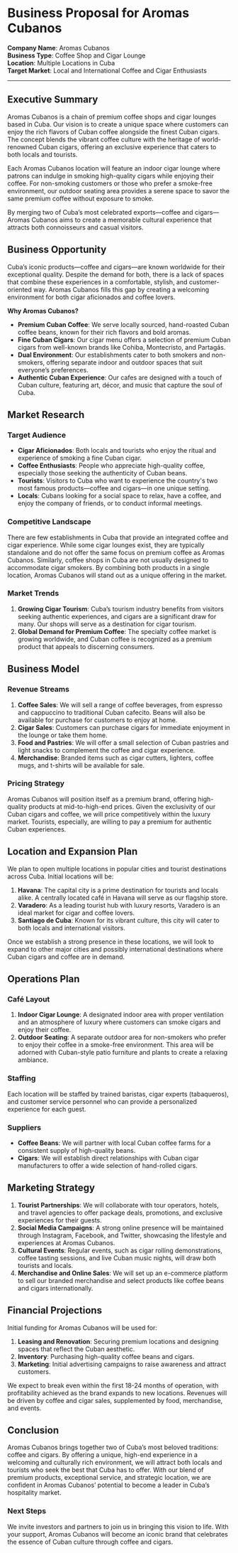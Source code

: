 # Business Proposal for Aromas Cubanos

**Company Name**: Aromas Cubanos  
**Business Type**: Coffee Shop and Cigar Lounge  
**Location**: Multiple Locations in Cuba  
**Target Market**: Local and International Coffee and Cigar Enthusiasts  

---

## Executive Summary

Aromas Cubanos is a chain of premium coffee shops and cigar lounges based in Cuba. Our vision is to create a unique space where customers can enjoy the rich flavors of Cuban coffee alongside the finest Cuban cigars. The concept blends the vibrant coffee culture with the heritage of world-renowned Cuban cigars, offering an exclusive experience that caters to both locals and tourists.

Each Aromas Cubanos location will feature an indoor cigar lounge where patrons can indulge in smoking high-quality cigars while enjoying their coffee. For non-smoking customers or those who prefer a smoke-free environment, our outdoor seating area provides a serene space to savor the same premium coffee without exposure to smoke. 

By merging two of Cuba’s most celebrated exports—coffee and cigars—Aromas Cubanos aims to create a memorable cultural experience that attracts both connoisseurs and casual visitors.

## Business Opportunity

Cuba’s iconic products—coffee and cigars—are known worldwide for their exceptional quality. Despite the demand for both, there is a lack of spaces that combine these experiences in a comfortable, stylish, and customer-oriented way. Aromas Cubanos fills this gap by creating a welcoming environment for both cigar aficionados and coffee lovers.

**Why Aromas Cubanos?**

- **Premium Cuban Coffee**: We serve locally sourced, hand-roasted Cuban coffee beans, known for their rich flavors and bold aromas.
- **Fine Cuban Cigars**: Our cigar menu offers a selection of premium Cuban cigars from well-known brands like Cohiba, Montecristo, and Partagás.
- **Dual Environment**: Our establishments cater to both smokers and non-smokers, offering separate indoor and outdoor spaces that suit everyone’s preferences.
- **Authentic Cuban Experience**: Our cafes are designed with a touch of Cuban culture, featuring art, décor, and music that capture the soul of Cuba.

## Market Research

### Target Audience

- **Cigar Aficionados**: Both locals and tourists who enjoy the ritual and experience of smoking a fine Cuban cigar.
- **Coffee Enthusiasts**: People who appreciate high-quality coffee, especially those seeking the authenticity of Cuban beans.
- **Tourists**: Visitors to Cuba who want to experience the country's two most famous products—coffee and cigars—in one unique setting.
- **Locals**: Cubans looking for a social space to relax, have a coffee, and enjoy the company of friends, or to conduct informal meetings.

### Competitive Landscape

There are few establishments in Cuba that provide an integrated coffee and cigar experience. While some cigar lounges exist, they are typically standalone and do not offer the same focus on premium coffee as Aromas Cubanos. Similarly, coffee shops in Cuba are not usually designed to accommodate cigar smokers. By combining both products in a single location, Aromas Cubanos will stand out as a unique offering in the market.

### Market Trends

1. **Growing Cigar Tourism**: Cuba’s tourism industry benefits from visitors seeking authentic experiences, and cigars are a significant draw for many. Our shops will serve as a destination for cigar tourism.
2. **Global Demand for Premium Coffee**: The specialty coffee market is growing worldwide, and Cuban coffee is recognized as a premium product that appeals to discerning consumers.

## Business Model

### Revenue Streams

1. **Coffee Sales**: We will sell a range of coffee beverages, from espresso and cappuccino to traditional Cuban cafecito. Beans will also be available for purchase for customers to enjoy at home.
2. **Cigar Sales**: Customers can purchase cigars for immediate enjoyment in the lounge or take them home.
3. **Food and Pastries**: We will offer a small selection of Cuban pastries and light snacks to complement the coffee and cigar experience.
4. **Merchandise**: Branded items such as cigar cutters, lighters, coffee mugs, and t-shirts will be available for sale.

### Pricing Strategy

Aromas Cubanos will position itself as a premium brand, offering high-quality products at mid-to-high-end prices. Given the exclusivity of our Cuban cigars and coffee, we will price competitively within the luxury market. Tourists, especially, are willing to pay a premium for authentic Cuban experiences.

## Location and Expansion Plan

We plan to open multiple locations in popular cities and tourist destinations across Cuba. Initial locations will be:

1. **Havana**: The capital city is a prime destination for tourists and locals alike. A centrally located café in Havana will serve as our flagship store.
2. **Varadero**: As a leading tourist hub with luxury resorts, Varadero is an ideal market for cigar and coffee lovers.
3. **Santiago de Cuba**: Known for its vibrant culture, this city will cater to both locals and international visitors.

Once we establish a strong presence in these locations, we will look to expand to other major cities and possibly international destinations where Cuban cigars and coffee are in demand.

## Operations Plan

### Café Layout

1. **Indoor Cigar Lounge**: A designated indoor area with proper ventilation and an atmosphere of luxury where customers can smoke cigars and enjoy their coffee.
2. **Outdoor Seating**: A separate outdoor area for non-smokers who prefer to enjoy their coffee in a smoke-free environment. This area will be adorned with Cuban-style patio furniture and plants to create a relaxing ambiance.

### Staffing

Each location will be staffed by trained baristas, cigar experts (tabaqueros), and customer service personnel who can provide a personalized experience for each guest.

### Suppliers

- **Coffee Beans**: We will partner with local Cuban coffee farms for a consistent supply of high-quality beans.
- **Cigars**: We will establish direct relationships with Cuban cigar manufacturers to offer a wide selection of hand-rolled cigars.

## Marketing Strategy

1. **Tourist Partnerships**: We will collaborate with tour operators, hotels, and travel agencies to offer package deals, promotions, and exclusive experiences for their guests.
2. **Social Media Campaigns**: A strong online presence will be maintained through Instagram, Facebook, and Twitter, showcasing the lifestyle and experiences at Aromas Cubanos.
3. **Cultural Events**: Regular events, such as cigar rolling demonstrations, coffee tasting sessions, and live Cuban music nights, will draw both tourists and locals.
4. **Merchandise and Online Sales**: We will set up an e-commerce platform to sell our branded merchandise and select products like coffee beans and cigars internationally.

## Financial Projections

Initial funding for Aromas Cubanos will be used for:

1. **Leasing and Renovation**: Securing premium locations and designing spaces that reflect the Cuban aesthetic.
2. **Inventory**: Purchasing high-quality coffee beans and cigars.
3. **Marketing**: Initial advertising campaigns to raise awareness and attract customers.

We expect to break even within the first 18-24 months of operation, with profitability achieved as the brand expands to new locations. Revenues will be driven by coffee and cigar sales, supplemented by food, merchandise, and events.

## Conclusion

Aromas Cubanos brings together two of Cuba’s most beloved traditions: coffee and cigars. By offering a unique, high-end experience in a welcoming and culturally rich environment, we will attract both locals and tourists who seek the best that Cuba has to offer. With our blend of premium products, exceptional service, and strategic location, we are confident in Aromas Cubanos’ potential to become a leader in Cuba’s hospitality market.

### Next Steps

We invite investors and partners to join us in bringing this vision to life. With your support, Aromas Cubanos will become an iconic brand that celebrates the essence of Cuban culture through coffee and cigars.

